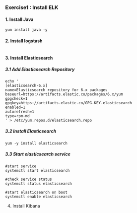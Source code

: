 ### Exercise1 : Install ELK
#### 1. Install Java
```
yum install java -y
```

#### 2. Install logstash
```
```

#### 3. Install Elasticsearch

##### 3.1 Add Elasticsearch Repository 
```
echo '
[elasticsearch-6.x]
name=Elasticsearch repository for 6.x packages
baseurl=https://artifacts.elastic.co/packages/6.x/yum
gpgcheck=1
gpgkey=https://artifacts.elastic.co/GPG-KEY-elasticsearch
enabled=1
autorefresh=1
type=rpm-md
' > /etc/yum.repos.d/elasticsearch.repo 
```

##### 3.2 Install Elasticsearch
```
yum -y install elasticsearch
```

##### 3.3 Start elasticsearch service
```
#start service
systemctl start elasticsearch 

#check service status
systemctl status elasticsearch

#start elasticsearch on boot
systemctl enable elasticsearch
```

4. Install Kibana
```
```
### 
